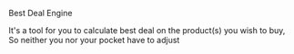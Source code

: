 Best Deal Engine

It's a tool for you to calculate best deal on the product(s) you wish to buy,
So neither you nor your pocket have to adjust